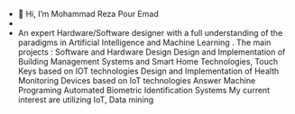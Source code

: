 - 👋 Hi, I’m Mohammad Reza Pour Emad
- 
- An expert Hardware/Software designer with a full understanding of the
paradigms in Artificial Intelligence and Machine Learning .
The main projects :
Software and Hardware Design
Design and Implementation of Building Management Systems and Smart
Home Technologies, Touch Keys based on IOT technologies
Design and Implementation of Health Monitoring Devices based on IoT
technologies
Answer Machine Programing
Automated Biometric Identification Systems
My current interest are utilizing IoT, Data mining 

